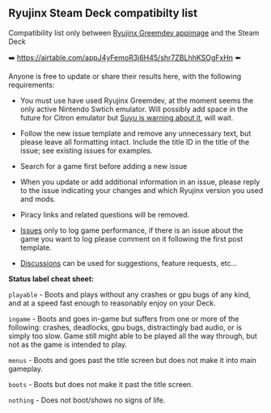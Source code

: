 ## Ryujinx Steam Deck compatibilty list

Compatibility list only between [Ryujinx Greemdev appimage](https://git.ryujinx.app/ryubing/ryujinx/-/releases) and the Steam Deck

➡️ https://airtable.com/appJ4yFemoR3j6H45/shr7ZBLhhKSOgFxHn ⬅️

Anyone is free to update or share their results here, with the following requirements:

- You must use have used Ryujinx Greemdev, at the moment seems the only active Nintendo Swtich emulator. Will possibly add space in the future for Citron emulator but [Suyu is warning about it](https://suyu.dev/), will wait.
- Follow the new issue template and remove any unnecessary text, but please leave all formatting intact. Include the title ID in the title of the issue; see existing issues for examples.
- Search for a game first before adding a new issue
- When you update or add additional information in an issue, please reply to the issue indicating your changes and which Ryujinx version you used and mods.
- Piracy links and related questions will be removed.

- [Issues](https://github.com/migtorr/Ryujinx-Steam-Deck-compatibilty-list/issues) only to log game performance, if there is an issue about the game you want to log please comment on it following the first post template.
- [Discussions](https://github.com/migtorr/Ryujinx-Steam-Deck-compatibilty-list/discussions) can be used for suggestions, feature requests, etc...

**Status label cheat sheet:**

   `playable` - Boots and plays without any crashes or gpu bugs of any kind, and at a speed fast enough to reasonably enjoy on your Deck.

   `ingame` - Boots and goes in-game but suffers from one or more of the following: crashes, deadlocks, gpu bugs, distractingly bad audio, or is simply too slow. Game still might able to be played all the way through, but not as the game is intended to play.

   `menus` - Boots and goes past the title screen but does not make it into main gameplay.

   `boots` - Boots but does not make it past the title screen.

   `nothing` - Does not boot/shows no signs of life.
